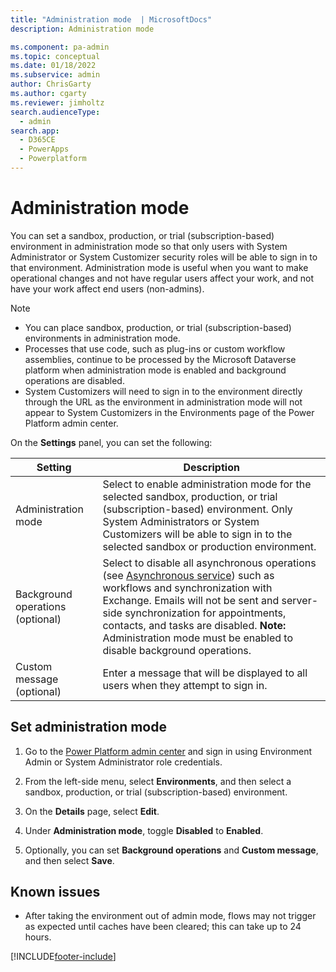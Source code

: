 ```yaml
---
title: "Administration mode  | MicrosoftDocs"
description: Administration mode

ms.component: pa-admin
ms.topic: conceptual
ms.date: 01/18/2022
ms.subservice: admin
author: ChrisGarty
ms.author: cgarty
ms.reviewer: jimholtz
search.audienceType: 
  - admin
search.app: 
  - D365CE
  - PowerApps
  - Powerplatform
---
```


# Administration mode  

You can set a sandbox, production, or trial (subscription-based) environment in administration mode so that only users with System Administrator or System Customizer security roles will be able to sign in to that environment. Administration mode is useful when you want to make operational changes and not have regular users affect your work, and not have your work affect end users (non-admins).  
  
> [!NOTE]
> - You can place sandbox, production, or trial (subscription-based) environments in administration mode.  
> - Processes that use code, such as plug-ins or custom workflow assemblies, continue to be processed by the Microsoft Dataverse platform when administration mode is enabled and background operations are disabled.
> - System Customizers will need to sign in to the environment directly through the URL as the environment in administration mode will not appear to System Customizers in the Environments page of the Power Platform admin center.
  
 On the **Settings** panel, you can set the following:  
  
|Setting|Description|  
|-------------|-----------------|  
|Administration mode | Select to enable administration mode for the selected sandbox, production, or trial (subscription-based) environment. Only System Administrators or System Customizers will be able to sign in to the selected sandbox or production environment.|  
|Background operations (optional) | Select to disable all asynchronous operations (see [Asynchronous service](/powerapps/developer/common-data-service/asynchronous-service)) such as workflows and synchronization with Exchange. Emails will not be sent and server-side synchronization for appointments, contacts, and tasks are disabled. **Note:**  Administration mode must be enabled to disable background operations.|  
|Custom message (optional)| Enter a message that will be displayed to all users when they attempt to sign in.|  
  
## Set administration mode  
  
1. Go to the [Power Platform admin center](https://admin.powerplatform.microsoft.com) and sign in using Environment Admin or System Administrator role credentials.
  
2. From the left-side menu, select **Environments**, and then select a sandbox, production, or trial (subscription-based) environment.
  
3. On the **Details** page, select **Edit**. 
  
4. Under **Administration mode**, toggle **Disabled** to **Enabled**.

5. Optionally, you can set **Background operations** and **Custom message**, and then select **Save**.

## Known issues

- After taking the environment out of admin mode, flows may not trigger as expected until caches have been cleared; this can take up to 24 hours.

[!INCLUDE[footer-include](../includes/footer-banner.md)]